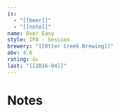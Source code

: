 ```yaml
---
is:
  - "[[beer]]"
  - "[[note]]"
name: Over Easy
style: IPA - Session
brewery: "[[Otter Creek Brewing]]"
abv: 4.6
rating: 👍
last: "[[2016-04]]"
---
```

# Notes

